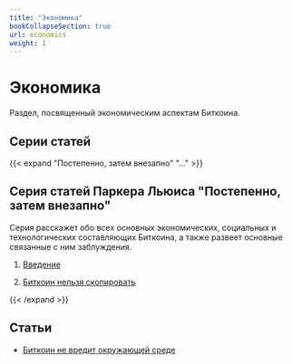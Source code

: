 ```yaml
---
title: "Экономика"
bookCollapseSection: true
url: economics
weight: 1
---
```


# Экономика

Раздел, посвященный экономическим аспектам Биткоина.

## Cерии статей 

{{< expand "Постепенно, затем внезапно" "..." >}}
## Серия статей Паркера Льюиса "Постепенно, затем внезапно"
Серия расскажет обо всех основных экономических, социальных и технологических составляющих Биткоина, а также развеет основные связанные с ним заблуждения.

1. [Введение](../postepenno-zatem-vnezapno)

2. [Биткоин нельзя скопировать](../bitkoin-nelzya-skopirovat)

{{< /expand >}}

## Статьи

- [Биткоин не вредит окружающей среде](./bitkoin-ne-vredit-okruzhayushej-srede)
